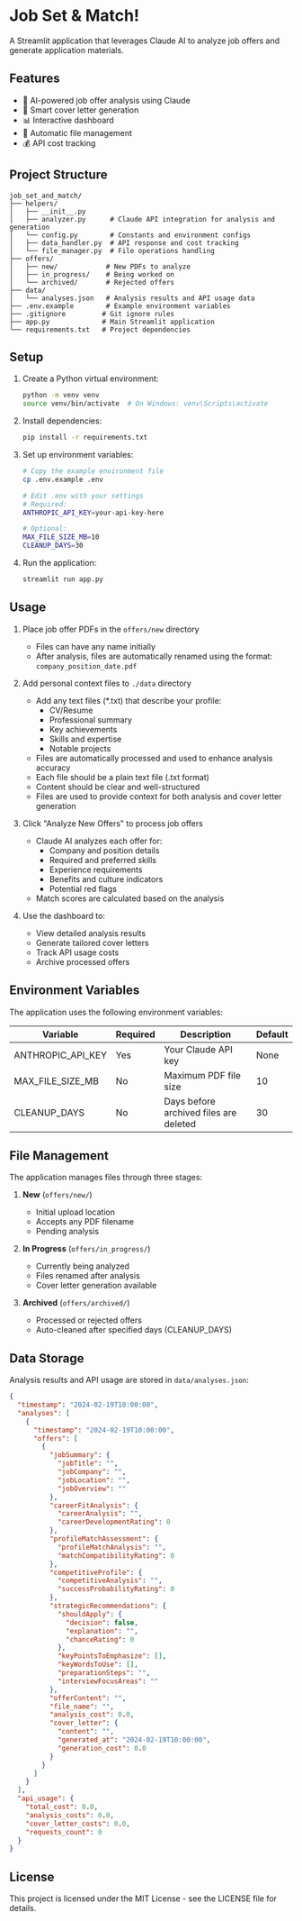 # Job Set & Match!

A Streamlit application that leverages Claude AI to analyze job offers and generate application materials.

## Features

- 📄 AI-powered job offer analysis using Claude
- 📝 Smart cover letter generation
- 📊 Interactive dashboard
- 📁 Automatic file management
- 💰 API cost tracking

## Project Structure

```
job_set_and_match/
├── helpers/
│   ├── __init__.py
│   ├── analyzer.py      # Claude API integration for analysis and generation
│   └── config.py        # Constants and environment configs
│   ├── data_handler.py  # API response and cost tracking
│   └── file_manager.py  # File operations handling
├── offers/
│   ├── new/            # New PDFs to analyze
│   ├── in_progress/    # Being worked on
│   └── archived/       # Rejected offers
├── data/
│   └── analyses.json   # Analysis results and API usage data
├── .env.example        # Example environment variables
├── .gitignore         # Git ignore rules
├── app.py             # Main Streamlit application
└── requirements.txt   # Project dependencies
```

## Setup

1. Create a Python virtual environment:
   ```bash
   python -m venv venv
   source venv/bin/activate  # On Windows: venv\Scripts\activate
   ```

2. Install dependencies:
   ```bash
   pip install -r requirements.txt
   ```

3. Set up environment variables:
   ```bash
   # Copy the example environment file
   cp .env.example .env

   # Edit .env with your settings
   # Required:
   ANTHROPIC_API_KEY=your-api-key-here

   # Optional:
   MAX_FILE_SIZE_MB=10
   CLEANUP_DAYS=30
   ```

4. Run the application:
   ```bash
   streamlit run app.py
   ```

## Usage

1. Place job offer PDFs in the `offers/new` directory
   - Files can have any name initially
   - After analysis, files are automatically renamed using the format:
     `company_position_date.pdf`

2. Add personal context files to `./data` directory
   - Add any text files (*.txt) that describe your profile:
     * CV/Resume
     * Professional summary
     * Key achievements
     * Skills and expertise
     * Notable projects
   - Files are automatically processed and used to enhance analysis accuracy
   - Each file should be a plain text file (.txt format)
   - Content should be clear and well-structured
   - Files are used to provide context for both analysis and cover letter generation

3. Click "Analyze New Offers" to process job offers
   - Claude AI analyzes each offer for:
     * Company and position details
     * Required and preferred skills
     * Experience requirements
     * Benefits and culture indicators
     * Potential red flags
   - Match scores are calculated based on the analysis

4. Use the dashboard to:
   - View detailed analysis results
   - Generate tailored cover letters
   - Track API usage costs
   - Archive processed offers

## Environment Variables

The application uses the following environment variables:

| Variable | Required | Description | Default |
|----------|----------|-------------|---------|
| ANTHROPIC_API_KEY | Yes | Your Claude API key | None |
| MAX_FILE_SIZE_MB | No | Maximum PDF file size | 10 |
| CLEANUP_DAYS | No | Days before archived files are deleted | 30 |

## File Management

The application manages files through three stages:

1. **New** (`offers/new/`)
   - Initial upload location
   - Accepts any PDF filename
   - Pending analysis

2. **In Progress** (`offers/in_progress/`)
   - Currently being analyzed
   - Files renamed after analysis
   - Cover letter generation available

3. **Archived** (`offers/archived/`)
   - Processed or rejected offers
   - Auto-cleaned after specified days (CLEANUP_DAYS)

## Data Storage

Analysis results and API usage are stored in `data/analyses.json`:

```json
{
  "timestamp": "2024-02-19T10:00:00",
  "analyses": [
    {
      "timestamp": "2024-02-19T10:00:00",
      "offers": [
        {
          "jobSummary": {
            "jobTitle": "",
            "jobCompany": "",
            "jobLocation": "",
            "jobOverview": ""
          },
          "careerFitAnalysis": {
            "careerAnalysis": "",
            "careerDevelopmentRating": 0
          },
          "profileMatchAssessment": {
            "profileMatchAnalysis": "",
            "matchCompatibilityRating": 0
          },
          "competitiveProfile": {
            "competitiveAnalysis": "",
            "successProbabilityRating": 0
          },
          "strategicRecommendations": {
            "shouldApply": {
              "decision": false,
              "explanation": "",
              "chanceRating": 0
            },
            "keyPointsToEmphasize": [],
            "keyWordsToUse": [],
            "preparationSteps": "",
            "interviewFocusAreas": ""
          },
          "offerContent": "",
          "file_name": "",
          "analysis_cost": 0.0,
          "cover_letter": {
            "content": "",
            "generated_at": "2024-02-19T10:00:00",
            "generation_cost": 0.0
          }
        }
      ]
    }
  ],
  "api_usage": {
    "total_cost": 0.0,
    "analysis_costs": 0.0,
    "cover_letter_costs": 0.0,
    "requests_count": 0
  }
}
```

## License

This project is licensed under the MIT License - see the LICENSE file for details.

